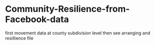 # Community-Resilience-from-Facebook-data
first movement data at county subdivision level then see arranging and resillience file
